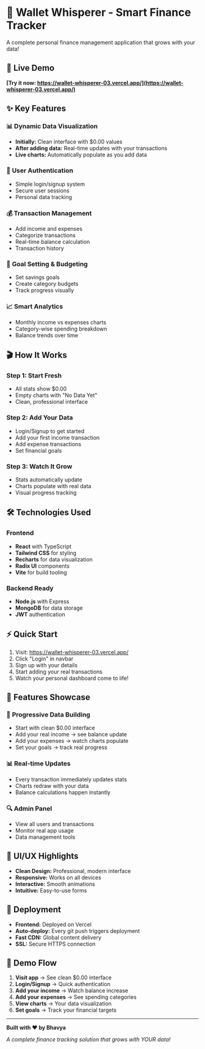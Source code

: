# 🧠 Wallet Whisperer - Smart Finance Tracker

A complete personal finance management application that grows with your data!

## 🚀 Live Demo
**[Try it now: https://wallet-whisperer-03.vercel.app/](https://wallet-whisperer-03.vercel.app/)**

## ✨ Key Features

### 📊 **Dynamic Data Visualization**
- **Initially:** Clean interface with $0.00 values
- **After adding data:** Real-time updates with your transactions
- **Live charts:** Automatically populate as you add data

### 🔐 **User Authentication**
- Simple login/signup system
- Secure user sessions
- Personal data tracking

### 💰 **Transaction Management**
- Add income and expenses
- Categorize transactions
- Real-time balance calculation
- Transaction history

### 🎯 **Goal Setting & Budgeting**
- Set savings goals
- Create category budgets
- Track progress visually

### 📈 **Smart Analytics**
- Monthly income vs expenses charts
- Category-wise spending breakdown
- Balance trends over time

## 🎬 How It Works

### Step 1: Start Fresh
- All stats show $0.00
- Empty charts with "No Data Yet"
- Clean, professional interface

### Step 2: Add Your Data
- Login/Signup to get started
- Add your first income transaction
- Add expense transactions
- Set financial goals

### Step 3: Watch It Grow
- Stats automatically update
- Charts populate with real data
- Visual progress tracking

## 🛠️ Technologies Used

### Frontend
- **React** with TypeScript
- **Tailwind CSS** for styling
- **Recharts** for data visualization
- **Radix UI** components
- **Vite** for build tooling

### Backend Ready
- **Node.js** with Express
- **MongoDB** for data storage
- **JWT** authentication

## ⚡ Quick Start

1. Visit: https://wallet-whisperer-03.vercel.app/
2. Click "Login" in navbar
3. Sign up with your details
4. Start adding your real transactions
5. Watch your personal dashboard come to life!

## 📱 Features Showcase

### 🎯 **Progressive Data Building**
- Start with clean $0.00 interface
- Add your real income → see balance update
- Add your expenses → watch charts populate
- Set your goals → track real progress

### 📊 **Real-time Updates**
- Every transaction immediately updates stats
- Charts redraw with your data
- Balance calculations happen instantly

### 🔍 **Admin Panel**
- View all users and transactions
- Monitor real app usage
- Data management tools

## 🎨 UI/UX Highlights

- **Clean Design:** Professional, modern interface
- **Responsive:** Works on all devices
- **Interactive:** Smooth animations
- **Intuitive:** Easy-to-use forms

## 🚀 Deployment

- **Frontend:** Deployed on Vercel
- **Auto-deploy:** Every git push triggers deployment
- **Fast CDN:** Global content delivery
- **SSL:** Secure HTTPS connection

## 🎯 Demo Flow

1. **Visit app** → See clean $0.00 interface
2. **Login/Signup** → Quick authentication
3. **Add your income** → Watch balance increase
4. **Add your expenses** → See spending categories
5. **View charts** → Your data visualization
6. **Set goals** → Track your financial targets

---

**Built with ❤️ by Bhavya**

*A complete finance tracking solution that grows with YOUR data!*